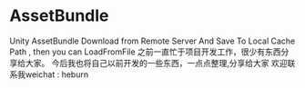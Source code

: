 # AssetBundle
Unity AssetBundle Download from Remote Server And Save To Local Cache Path , then you can LoadFromFile
之前一直忙于项目开发工作，很少有东西分享给大家。
今后我也将自己以前开发的一些东西，一点点整理,分享给大家
欢迎联系我weichat : heburn
